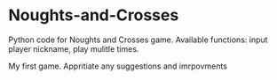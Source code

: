# Noughts-and-Crosses
Python code for Noughts and Crosses game. Available functions: input player nickname, play mulitle times.


My first game. 
Appritiate any suggestions and imrpovments

